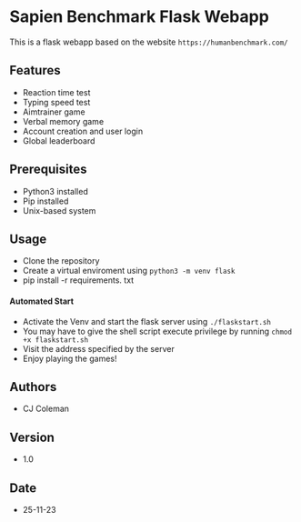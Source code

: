 # Sapien Benchmark Flask Webapp
This is a flask webapp based on the website ```https://humanbenchmark.com/```

## Features
- Reaction time test
- Typing speed test
- Aimtrainer game
- Verbal memory game
- Account creation and user login
- Global leaderboard

## Prerequisites
- Python3 installed
- Pip installed
- Unix-based system

## Usage
- Clone the repository
- Create a virtual enviroment using ```python3 -m venv flask```
- pip install -r requirements. txt

#### Automated Start
- Activate the Venv and start the flask server using ```./flaskstart.sh```
- You may have to give the shell script execute privilege by running ```chmod +x flaskstart.sh``` 
- Visit the address specified by the server
- Enjoy playing the games!

## Authors

- CJ Coleman

## Version

- 1.0

## Date

- 25-11-23
